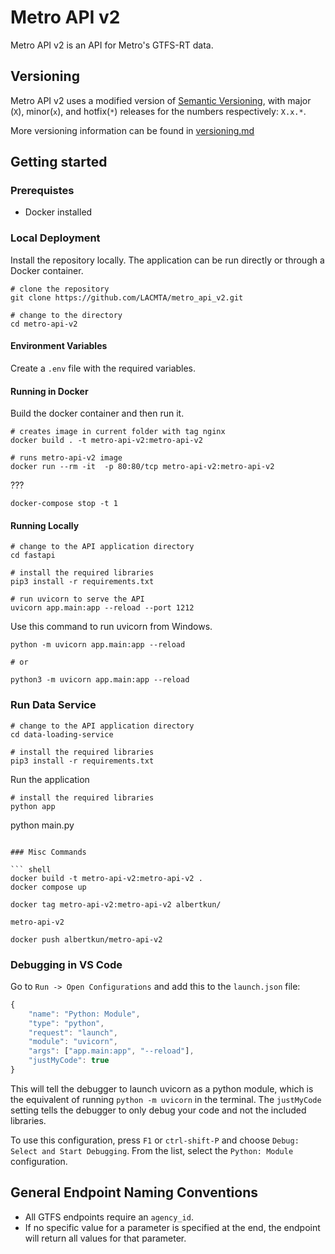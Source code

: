# Metro API v2

Metro API v2 is an API for Metro's GTFS-RT data.

## Versioning

Metro API v2 uses a modified version of [Semantic Versioning](https://semver.org/), with major (`X`), minor(`x`), and hotfix(`*`) releases for the numbers respectively: `X.x.*`.

More versioning information can be found in [versioning.md](versioning.md)

## Getting started

### Prerequistes

- Docker installed

### Local Deployment

Install the repository locally. The application can be run directly or through a Docker container.

``` shell
# clone the repository
git clone https://github.com/LACMTA/metro_api_v2.git

# change to the directory
cd metro-api-v2
```

#### Environment Variables

Create a `.env` file with the required variables.

#### Running in Docker

Build the docker container and then run it.

``` shell
# creates image in current folder with tag nginx
docker build . -t metro-api-v2:metro-api-v2

# runs metro-api-v2 image
docker run --rm -it  -p 80:80/tcp metro-api-v2:metro-api-v2
```

???

``` shell
docker-compose stop -t 1
```

#### Running Locally

``` shell
# change to the API application directory
cd fastapi

# install the required libraries
pip3 install -r requirements.txt

# run uvicorn to serve the API
uvicorn app.main:app --reload --port 1212
```

Use this command to run uvicorn from Windows.

``` shell
python -m uvicorn app.main:app --reload 

# or

python3 -m uvicorn app.main:app --reload
```

### Run Data Service

``` shell
# change to the API application directory
cd data-loading-service
```


``` shell
# install the required libraries
pip3 install -r requirements.txt
```

Run the application

``` shell
# install the required libraries
python app

```
python main.py
```

### Misc Commands

``` shell
docker build -t metro-api-v2:metro-api-v2 .
docker compose up

docker tag metro-api-v2:metro-api-v2 albertkun/

metro-api-v2

docker push albertkun/metro-api-v2
```

### Debugging in VS Code

Go to `Run -> Open Configurations` and add this to the `launch.json` file:

``` js
{
    "name": "Python: Module",
    "type": "python",
    "request": "launch",
    "module": "uvicorn",
    "args": ["app.main:app", "--reload"],
    "justMyCode": true
}
```

This will tell the debugger to launch uvicorn as a python module, which is the equivalent of running `python -m uvicorn` in the terminal.  The `justMyCode` setting tells the debugger to only debug your code and not the included libraries.

To use this configuration, press `F1` or `ctrl-shift-P` and choose `Debug: Select and Start Debugging`.  From the list, select the `Python: Module` configuration.

## General Endpoint Naming Conventions

- All GTFS endpoints require an `agency_id`.
- If no specific value for a parameter is specified at the end, the endpoint will return all values for that parameter.
